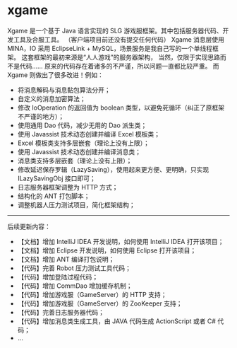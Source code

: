 # xgame
Xgame 是一个基于 Java 语言实现的 SLG 游戏服框架。其中包括服务器代码、开发工具及合服工具。
（客户端项目前还没有提交任何代码）
Xgame 消息层使用 MINA，IO 采用 EclipseLink + MySQL，场景服务是我自己写的一个单线程框架。
这套框架的最初来源是“人人游戏”的服务器架构，
当然，仅限于实现思路而不是代码……
原来的代码存在着诸多的不严谨，所以问题一直都比较严重。
而 Xgame 则做出了很多改进！例如：
* 将消息解码与消息黏包算法分开；
* 自定义的消息加密算法；
* 修改 IoOperation 的返回值为 boolean 类型，以避免死循环（纠正了原框架不严谨的地方）；
* 使用通用 Dao 代码，减少无用的 Dao 派生类；
* 使用 Javassist 技术动态创建并编译 Excel 模板类；
* Excel 模板类支持多层嵌套（理论上没有上限）；
* 使用 Javassist 技术动态创建并编译消息类；
* 消息类支持多层嵌套（理论上没有上限）；
* 修改延迟保存罗辑（LazySaving），使用起来更方便、更明确，只实现 ILazySavingObj 接口即可；
* 日志服务器框架调整为 HTTP 方式；
* 结构化的 ANT 打包脚本；
* 调整机器人压力测试项目，简化框架结构；

--------

后续更新内容：
* 【文档】增加 IntelliJ IDEA 开发说明，如何使用 IntelliJ IDEA 打开该项目；
* 【文档】增加 Eclipse 开发说明，如何使用 Eclipse 打开该项目；
* 【文档】增加 ANT 编译打包说明；
* 【代码】完善 Robot 压力测试工具代码；
* 【代码】增加登陆过程代码；
* 【代码】增加 CommDao 增加缓存机制；
* 【代码】增加游戏服（GameServer）的 HTTP 支持；
* 【代码】增加游戏服（GameServer）的 ZooKeeper 支持；
* 【代码】完善日志服务器代码；
* 【代码】增加消息类生成工具，由 JAVA 代码生成 ActionScript 或者 C# 代码；
* ...
